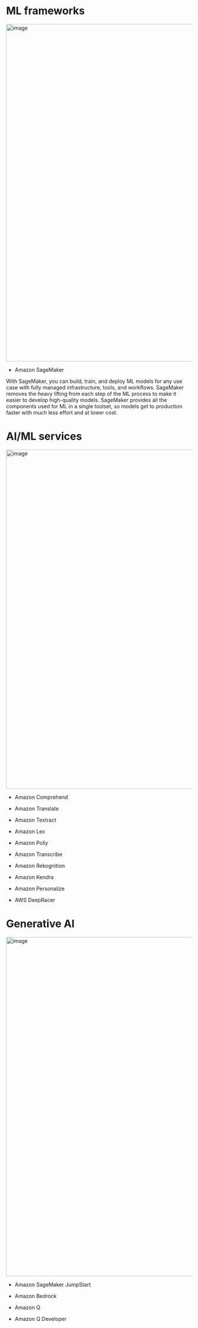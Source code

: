 # ML frameworks
<img width="915" alt="image" src="https://github.com/user-attachments/assets/d3575623-e278-475a-a7fd-676429153f5c" />


* Amazon SageMaker

With SageMaker, you can build, train, and deploy ML models for any use case with fully managed infrastructure, tools, and workflows. SageMaker removes the heavy lifting from each step of the ML process to make it easier to develop high-quality models. SageMaker provides all the components used for ML in a single toolset, so models get to production faster with much less effort and at lower cost.

# AI/ML services
<img width="920" alt="image" src="https://github.com/user-attachments/assets/7a2ab3ec-e1a2-4912-9b1e-55ee3397d74d" />



* Amazon Comprehend


* Amazon Translate


* Amazon Textract


* Amazon Lex


* Amazon Polly


* Amazon Transcribe


* Amazon Rekognition


* Amazon Kendra


* Amazon Personalize


* AWS DeepRacer


# Generative AI
<img width="920" alt="image" src="https://github.com/user-attachments/assets/bf35a855-31ad-4c4d-97e6-cb0cfa75cbe5" />


* Amazon SageMaker JumpStart


* Amazon Bedrock


* Amazon Q


* Amazon Q Developer
